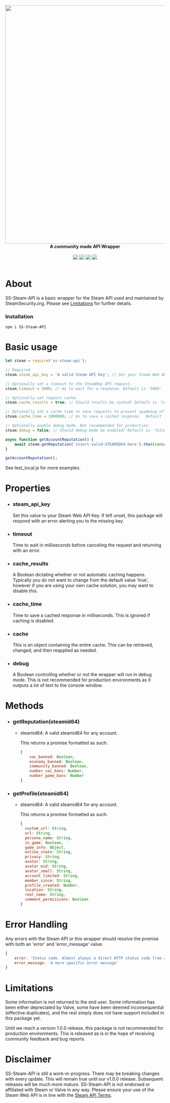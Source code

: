 <div align="center">
  <img src="https://gitlab.com/steamsecurity/SS-Steam-API/-/raw/master/images/steam-logo.png" width="750"><br>
  <b>A community made API Wrapper</b>
</div>
<br>
<div align="center">
  <img src="https://img.shields.io/npm/dt/ss-steam-api?style=for-the-badge">
  <img src="https://img.shields.io/gitlab/contributors/steamsecurity/ss-steam-api?style=for-the-badge">
  <img src="https://img.shields.io/gitlab/issues/open-raw/steamsecurity/ss-steam-api?style=for-the-badge">
  <img src="https://img.shields.io/gitlab/pipeline-status/steamsecurity/ss-steam-api?branch=master&style=for-the-badge">
</div>
<br>

# About

SS-Steam-API is a basic wrapper for the Steam API used and maintained by SteamSecurity.org.
Please see [Limitations](#limitations) for further details.

### Installation

`npm i SS-Steam-API`

# Basic usage

```js
let steam = require('ss-steam-api');

// Required
steam.steam_api_key = 'A valid Steam API Key'; // Set your Steam Web API Key here.

// Optionally set a timeout to the SteamRep API request.
steam.timeout = 5000; // ms to wait for a response. Default is '5000'

// Optionally set request cache.
steam.cache_results = true; // Should results be cached? Default is 'true'.

// Optionally set a cache time to save requests to prevent spamming of SteamRep servers.
steam.cache_time = 1800000; // ms to save a cached response.  Default is '1800000' (30 minutes)

// Optionally enable debug mode. Not recommended for production.
steam.debug = false; // Should debug mode be enabled? Default is 'false'

async function getAccountReputation() {
	await steam.getReputation('insert-valid-STEAMID64-here').then(console.log);
}

getAccountReputation();
```

See test_local.js for more examples.

# Properties

- ### steam_api_key

  Set this value to your Steam Web API Key.
  If left unset, this package will respond with an error alerting you to the missing key.

- ### timeout

  Time to wait in milliseconds before canceling the request and returning with an error.

- ### cache_results

  A Boolean dictating whether or not automatic caching happens. Typically you do not want to change from the default value 'true', however if you are using your own cache solution, you may want to disable this.

- ### cache_time

  Time to save a cached response in milliseconds.
  This is ignored if caching is disabled.

- ### cache

  This is an object containing the entire cache. This can be retrieved, changed, and then reapplied as needed.

- ### debug

  A Boolean controlling whether or not the wrapper will run in debug mode. This is not recommended for production environments as it outputs a lot of text to the console window.

# Methods

- ### getReputation(steamid64)

  - steamid64: A valid steamid64 for any account.

    This returns a promise formatted as such:

    ```js
    {
        vac_banned: Boolean,
        economy_banned: Boolean,
        community_banned: Boolean,
        number_vac_bans: Number,
        number_game_bans: Number
    }
    ```

- ### getProfile(steamid64)

  - steamid64: A valid steamid64 for any account.

    This returns a promise formatted as such:

    ```js
    {
      custom_url: String,
      url: String,
      persona_name: String,
      in_game: Boolean,
      game_info: Object,
      online_state: String,
      privacy: String,
      avatar: String,
      avatar_mid: String,
      avatar_small: String,
      account_limited: String,
      member_since: String,
      profile_created: Number,
      location: String,
      real_name: String,
      comment_permissions: Boolean
    }
    ```

# Error Handling

Any errors with the Steam API or this wrapper should resolve the promise with both an 'error' and 'error_message' value.

```js
{
	error: 'Status code. Almost always a direct HTTP status code from a request',
	error_message: 'A more specific error message'
}
```

# Limitations

Some information is not returned to the end user. Some information has been either depreciated by Valve, some have been deemed inconsequential (effective duplicates), and the rest simply does not have support included in this package yet.

Until we reach a version 1.0.0 release, this package is not recommended for production environments. This is released as is in the hope of receiving community feedback and bug reports.

# Disclaimer

SS-Steam-API is still a work-in-progress. There may be breaking changes with every update. This will remain true until our v1.0.0 release. Subsequent releases will be much more mature.
SS-Steam-API is not endorsed or affiliated with Steam or Valve in any way.
Please ensure your use of the Steam Web API is in line with the [Steam API Terms](https://steamcommunity.com/dev/apiterms).
